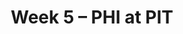 ---
layout: game
title: Week 5 – PHI at PIT
season: 2012
game_id: 2012_05_PHI_PIT
away_team: PHI
home_team: PIT
---